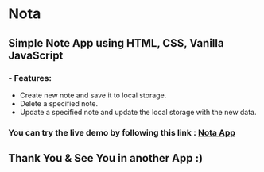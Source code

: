 # Nota
## Simple Note App using HTML, CSS, Vanilla JavaScript

### - Features:
- Create new note and save it to local storage.
- Delete a specified note.
- Update a specified note and update the local storage with the new data.

### You can try the live demo by following this link : <a href="https://nota.netlify.app">Nota App</a>

## Thank You & See You in another App :)